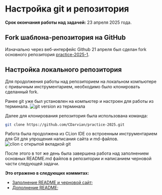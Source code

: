 # Настройка git и репозитория
**Срок окончания работы над задачей:** 23 апреля 2025 года.

## Fork шаблона-репозитория на GitHub
Изначально через веб-интерфейс Github 21 апреля был сделан fork основного репозитория 
[practice-2025-1](https://github.com/mospol/practice-2025-1).

## Настройка локального репозитория
Для продолжения работы над репозиторием на локальном компьютере с привычным инструментарием, необходимо было клонировать
сделанный fork.

Ранее git уже был установлен на компьютер и настроен для работы из терминала.
![git version из терминала](media/git/git_ver.png)

Далее для клонирования репозитория была использована команда:
```bash
git clone https://github.com/CDarvian/practice-2025.git
```

Работа была продолжена из CLion IDE со встроенным инструментарием для Git для упрощения написания сайта и md-файлов.
![clion с открытой вкладкой git](media/git/clion_screen.png)

После этого в тот же день была завершена работа над заполнением основных README.md файлов в репозитории и написанием 
черновой части следующей задачи.

**Это отражено в следующих коммитах:**
- [Заполнение README и черновой сайт](https://github.com/CDarvian/practice-2025/commit/d34db6952615b1136a12e179e660c88cc70a335f);
- [Дополнение README](https://github.com/CDarvian/practice-2025/commit/235d5ff974ac955e68cb967948b04749c52caedd);
